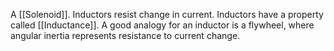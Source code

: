 A [[Solenoid]]. Inductors resist change in current. Inductors have a property called [[Inductance]].
A good analogy for an inductor is a flywheel, where angular inertia represents resistance to current change.